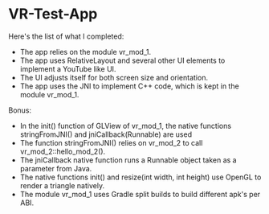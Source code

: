 # VR-Test-App

Here's the list of what I completed:

 - The app relies on the module vr_mod_1.
 - The app uses RelativeLayout and several other UI elements to implement a YouTube like UI.
 - The UI adjusts itself for both screen size and orientation.
 - The app uses the JNI to implement C++ code, which is kept in the module vr_mod_1.

Bonus:

 - In the init() function of GLView of vr_mod_1, the native functions stringFromJNI() and jniCallback(Runnable) are used
 - The function stringFromJNI() relies on vr_mod_2 to call vr_mod_2::hello_mod_2().
 - The jniCallback native function runs a Runnable object taken as a parameter from Java.
 - The native functions init() and resize(int width, int height) use OpenGL to render a triangle natively.
 - The module vr_mod_1 uses Gradle split builds to build different apk's per ABI.
